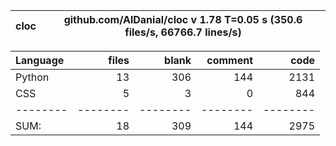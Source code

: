 cloc|github.com/AlDanial/cloc v 1.78  T=0.05 s (350.6 files/s, 66766.7 lines/s)
--- | ---

Language|files|blank|comment|code
:-------|-------:|-------:|-------:|-------:
Python|13|306|144|2131
CSS|5|3|0|844
--------|--------|--------|--------|--------
SUM:|18|309|144|2975
